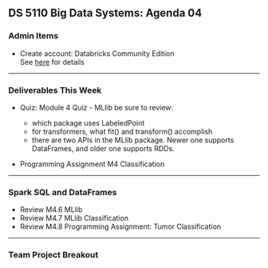 ## DS 5110 Big Data Systems: Agenda 04

### Admin Items

- Create account: Databricks Community Edition  
  See [here](https://github.com/UVADS/ds5110/blob/main/setup.md) for details

---

### Deliverables This Week

- Quiz: Module 4 Quiz - MLlib
  be sure to review:  
  - which package uses LabeledPoint
  - for transformers, what fit() and transform() accomplish
  - there are two APIs in the MLlib package. Newer one supports DataFrames, and older one supports RDDs.


- Programming Assignment M4 Classification

---

### Spark SQL and DataFrames

- Review M4.6 MLlib
- Review M4.7 MLlib Classification
- Review M4.8 Programming Assignment: Tumor Classification

--- 

### Team Project Breakout
